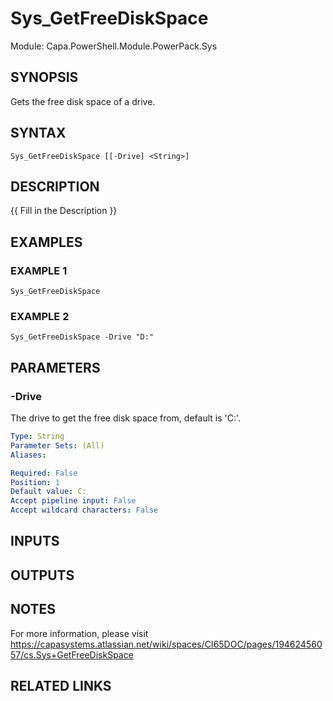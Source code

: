 # Sys_GetFreeDiskSpace

Module: Capa.PowerShell.Module.PowerPack.Sys

## SYNOPSIS
Gets the free disk space of a drive.

## SYNTAX

```
Sys_GetFreeDiskSpace [[-Drive] <String>]
```

## DESCRIPTION
{{ Fill in the Description }}

## EXAMPLES

### EXAMPLE 1
```
Sys_GetFreeDiskSpace
```

### EXAMPLE 2
```
Sys_GetFreeDiskSpace -Drive "D:"
```

## PARAMETERS

### -Drive
The drive to get the free disk space from, default is 'C:'.

```yaml
Type: String
Parameter Sets: (All)
Aliases:

Required: False
Position: 1
Default value: C:
Accept pipeline input: False
Accept wildcard characters: False
```

## INPUTS

## OUTPUTS

## NOTES
For more information, please visit https://capasystems.atlassian.net/wiki/spaces/CI65DOC/pages/19462456057/cs.Sys+GetFreeDiskSpace

## RELATED LINKS
